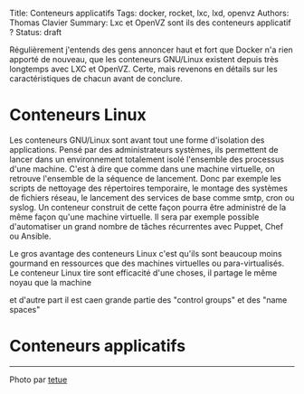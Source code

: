 Title: Conteneurs applicatifs
Tags: docker, rocket, lxc, lxd, openvz
Authors: Thomas Clavier
Summary: Lxc et OpenVZ sont ils des conteneurs applicatif ?
Status: draft

Régulièrement j'entends des gens annoncer haut et fort que Docker n'a rien apporté de nouveau, que les conteneurs GNU/Linux existent depuis très longtemps avec LXC et OpenVZ. Certe, mais revenons en détails sur les caractéristiques de chacun avant de conclure.

# Conteneurs Linux 

Les conteneurs GNU/Linux sont avant tout une forme d'isolation des applications. Pensé par des administrateurs systèmes, ils permettent de lancer dans un environnement totalement isolé l'ensemble des processus d'une machine. C'est à dire que comme dans une machine virtuelle, on retrouve l'ensemble de la séquence de lancement. Donc par exemple les scripts de nettoyage des répertoires temporaire, le montage des systèmes de fichiers réseau, le lancement des services de base comme smtp, cron ou syslog. 
Un conteneur construit de cette façon pourra être administré de la même façon qu'une machine virtuelle. Il sera par exemple possible d'automatiser un grand nombre de tâches récurrentes avec Puppet, Chef ou Ansible. 

Le gros avantage des conteneurs Linux c'est qu'ils sont beaucoup moins gourmand en ressources que des machines virtuelles ou para-virtualisés. Le conteneur Linux tire sont efficacité d'une choses, il partage le même noyau que la machine 

et d'autre part il est caen grande partie des "control groups" et des "name spaces" 

# Conteneurs applicatifs



---
Photo par [tetue](https://www.flickr.com/photos/romytetue/109188206)
